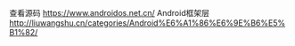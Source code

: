 查看源码  https://www.androidos.net.cn/
Android框架层 http://liuwangshu.cn/categories/Android%E6%A1%86%E6%9E%B6%E5%B1%82/
